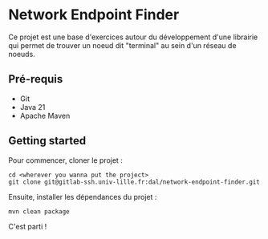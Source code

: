 # Network Endpoint Finder

Ce projet est une base d'exercices autour du développement d'une librairie qui permet de trouver un noeud dit "terminal" au sein d'un réseau de noeuds.

## Pré-requis

- Git
- Java 21
- Apache Maven

## Getting started

Pour commencer, cloner le projet :

```shell
cd <wherever you wanna put the project>
git clone git@gitlab-ssh.univ-lille.fr:dal/network-endpoint-finder.git
```

Ensuite, installer les dépendances du projet :

```shell
mvn clean package
```

C'est parti !